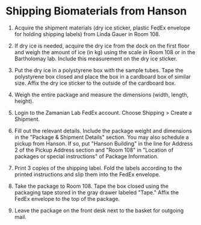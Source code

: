 # Shipping Biomaterials from Hanson

1. Acquire the shipment materials (dry ice sticker, plastic FedEx envelope for holding shipping labels) from Linda Gauer in Room 108.

2. If dry ice is needed, acquire the dry ice from the dock on the first floor and weigh the amount of ice (in kg) using the scale in Room 108 or in the Bartholomay lab. Include this measurement on the dry ice sticker.

3. Put the dry ice in a polystyrene box with the sample tubes. Tape the polystyrene box closed and place the box in a cardboard box of similar size. Affix the dry ice sticker to the outside of the cardboard box.

4. Weigh the entire package and measure the dimensions (width, length, height).

5. Login to the Zamanian Lab FedEx account. Choose Shipping > Create a Shipment.

6. Fill out the relevant details. Include the package weight and dimensions in the "Package & Shipment Details" section. You may also schedule a pickup from Hanson. If so, put "Hanson Building" in the line for Address 2 of the Pickup Address section and "Room 108" in "Location of packages or special instructions" of Package Information.

7. Print 3 copies of the shipping label. Fold the labels according to the printed instructions and slip them into the FedEx envelope.

8. Take the package to Room 108. Tape the box closed using the packaging tape stored in the gray drawer labeled "Tape." Affix the FedEx envelope to the top of the package.

9. Leave the package on the front desk next to the basket for outgoing mail.
